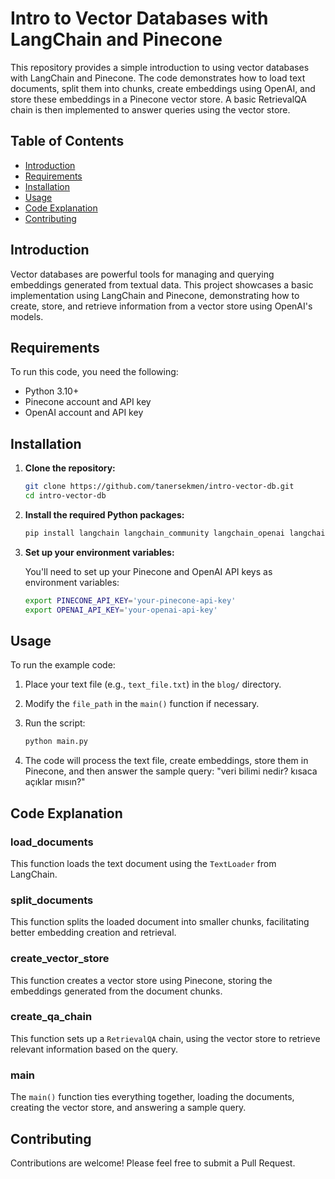 # Intro to Vector Databases with LangChain and Pinecone

This repository provides a simple introduction to using vector databases with LangChain and Pinecone. The code demonstrates how to load text documents, split them into chunks, create embeddings using OpenAI, and store these embeddings in a Pinecone vector store. A basic RetrievalQA chain is then implemented to answer queries using the vector store.

## Table of Contents

- [Introduction](#introduction)
- [Requirements](#requirements)
- [Installation](#installation)
- [Usage](#usage)
- [Code Explanation](#code-explanation)
- [Contributing](#contributing)

## Introduction

Vector databases are powerful tools for managing and querying embeddings generated from textual data. This project showcases a basic implementation using LangChain and Pinecone, demonstrating how to create, store, and retrieve information from a vector store using OpenAI's models.

## Requirements

To run this code, you need the following:

- Python 3.10+
- Pinecone account and API key
- OpenAI account and API key

## Installation

1. **Clone the repository:**

    ```bash
    git clone https://github.com/tanersekmen/intro-vector-db.git
    cd intro-vector-db
    ```

2. **Install the required Python packages:**

    ```bash
    pip install langchain langchain_community langchain_openai langchain_pinecone
    ```

3. **Set up your environment variables:**

    You'll need to set up your Pinecone and OpenAI API keys as environment variables:

    ```bash
    export PINECONE_API_KEY='your-pinecone-api-key'
    export OPENAI_API_KEY='your-openai-api-key'
    ```

## Usage

To run the example code:

1. Place your text file (e.g., `text_file.txt`) in the `blog/` directory.

2. Modify the `file_path` in the `main()` function if necessary.

3. Run the script:

    ```bash
    python main.py
    ```

4. The code will process the text file, create embeddings, store them in Pinecone, and then answer the sample query: "veri bilimi nedir? kısaca açıklar mısın?"

## Code Explanation

### load_documents

This function loads the text document using the `TextLoader` from LangChain.

### split_documents

This function splits the loaded document into smaller chunks, facilitating better embedding creation and retrieval.

### create_vector_store

This function creates a vector store using Pinecone, storing the embeddings generated from the document chunks.

### create_qa_chain

This function sets up a `RetrievalQA` chain, using the vector store to retrieve relevant information based on the query.

### main

The `main()` function ties everything together, loading the documents, creating the vector store, and answering a sample query.

## Contributing

Contributions are welcome! Please feel free to submit a Pull Request.

